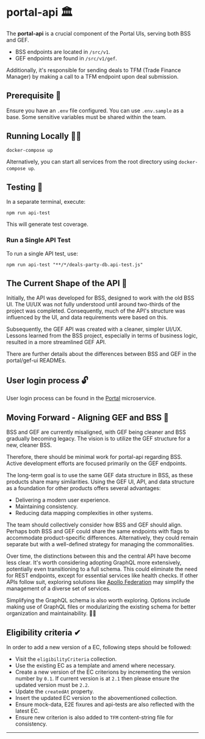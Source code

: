 # portal-api 🏛️

The **portal-api** is a crucial component of the Portal UIs, serving both BSS and GEF.

- BSS endpoints are located in `/src/v1`.
- GEF endpoints are found in `/src/v1/gef`.

Additionally, it's responsible for sending deals to TFM (Trade Finance Manager) by making a call to a TFM endpoint upon deal submission.

## Prerequisite 🧩

Ensure you have an `.env` file configured. You can use `.env.sample` as a base. Some sensitive variables must be shared within the team.

## Running Locally 🏃‍♂️

```shell
docker-compose up
```

Alternatively, you can start all services from the root directory using `docker-compose up`.

## Testing 🧪

In a separate terminal, execute:

```shell
npm run api-test
```

This will generate test coverage.

### **Run a Single API Test**

To run a single API test, use:

```shell
npm run api-test "**/*/deals-party-db.api-test.js"
```

## The Current Shape of the API 📐

Initially, the API was developed for BSS, designed to work with the old BSS UI. The UI/UX was not fully understood until around two-thirds of the project was completed. Consequently, much of the API's structure was influenced by the UI, and data requirements were based on this.

Subsequently, the GEF API was created with a cleaner, simpler UI/UX. Lessons learned from the BSS project, especially in terms of business logic, resulted in a more streamlined GEF API.

There are further details about the differences between BSS and GEF in the portal/gef-ui READMEs.

## User login process 🔓

User login process can be found in the [Portal](../portal/README.md) microservice.

## Moving Forward - Aligning GEF and BSS 🚀

BSS and GEF are currently misaligned, with GEF being cleaner and BSS gradually becoming legacy. The vision is to utilize the GEF structure for a new, cleaner BSS.

Therefore, there should be minimal work for portal-api regarding BSS. Active development efforts are focused primarily on the GEF endpoints.

The long-term goal is to use the same GEF data structure in BSS, as these products share many similarities. Using the GEF UI, API, and data structure as a foundation for other products offers several advantages:

- Delivering a modern user experience.
- Maintaining consistency.
- Reducing data mapping complexities in other systems.

The team should collectively consider how BSS and GEF should align. Perhaps both BSS and GEF could share the same endpoints with flags to accommodate product-specific differences. Alternatively, they could remain separate but with a well-defined strategy for managing the commonalities.

Over time, the distinctions between this and the central API have become less clear. It's worth considering adopting GraphQL more extensively, potentially even transitioning to a full schema. This could eliminate the need for REST endpoints, except for essential services like health checks. If other APIs follow suit, exploring solutions like [Apollo Federation](https://www.apollographql.com/docs/federation/) may simplify the management of a diverse set of services.

Simplifying the GraphQL schema is also worth exploring. Options include making use of GraphQL files or modularizing the existing schema for better organization and maintainability. 🧩🚀

## Eligibility criteria ✔

In order to add a new version of a EC, following steps should be followed:

- Visit the `eligibilityCriteria` collection.
- Use the existing EC as a template and amend where necessary.
- Create a new version of the EC criterions by incrementing the version number by `0.1`. If current version is at `2.1` then please ensure the updated version must be `2.2`.
- Update the `createdAt` property.
- Insert the updated EC version to the abovementioned collection.
- Ensure mock-data, E2E fixures and api-tests are also reflected with the latest EC.
- Ensure new criterion is also added to `TFM` content-string file for consistency.

---
